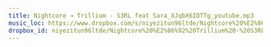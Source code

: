 ```yaml
---
title: Nightcore → Trillium - S3RL feat Sara_XJqbX6IDTTg_youtube.mp3
music_loc: https://www.dropbox.com/s/niyezitun96ltde/Nightcore%20%E2%86%92%20Trillium%20-%20S3RL%20feat%20Sara_XJqbX6IDTTg_youtube.mp3?dl=0
dropbox_id: niyezitun96ltde/Nightcore%20%E2%86%92%20Trillium%20-%20S3RL%20feat%20Sara_XJqbX6IDTTg_youtube.mp3
---
```

